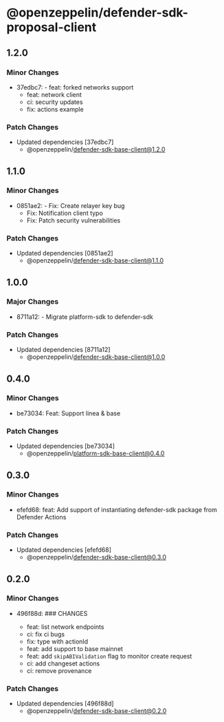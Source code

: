 # @openzeppelin/defender-sdk-proposal-client

## 1.2.0

### Minor Changes

- 37edbc7: - feat: forked networks support
  - feat: network client
  - ci: security updates
  - fix: actions example

### Patch Changes

- Updated dependencies [37edbc7]
  - @openzeppelin/defender-sdk-base-client@1.2.0

## 1.1.0

### Minor Changes

- 0851ae2: - Fix: Create relayer key bug
  - Fix: Notification client typo
  - Fix: Patch security vulnerabilities

### Patch Changes

- Updated dependencies [0851ae2]
  - @openzeppelin/defender-sdk-base-client@1.1.0

## 1.0.0

### Major Changes

- 8711a12: - Migrate platform-sdk to defender-sdk

### Patch Changes

- Updated dependencies [8711a12]
  - @openzeppelin/defender-sdk-base-client@1.0.0

## 0.4.0

### Minor Changes

- be73034: Feat: Support linea & base

### Patch Changes

- Updated dependencies [be73034]
  - @openzeppelin/platform-sdk-base-client@0.4.0

## 0.3.0

### Minor Changes

- efefd68: feat: Add support of instantiating defender-sdk package from Defender Actions

### Patch Changes

- Updated dependencies [efefd68]
  - @openzeppelin/defender-sdk-base-client@0.3.0

## 0.2.0

### Minor Changes

- 496f88d: ### CHANGES

  - feat: list network endpoints
  - ci: fix ci bugs
  - fix: type with actionId
  - feat: add support to base mainnet
  - feat: add `skipABIValidation` flag to monitor create request
  - ci: add changeset actions
  - ci: remove provenance

### Patch Changes

- Updated dependencies [496f88d]
  - @openzeppelin/defender-sdk-base-client@0.2.0
